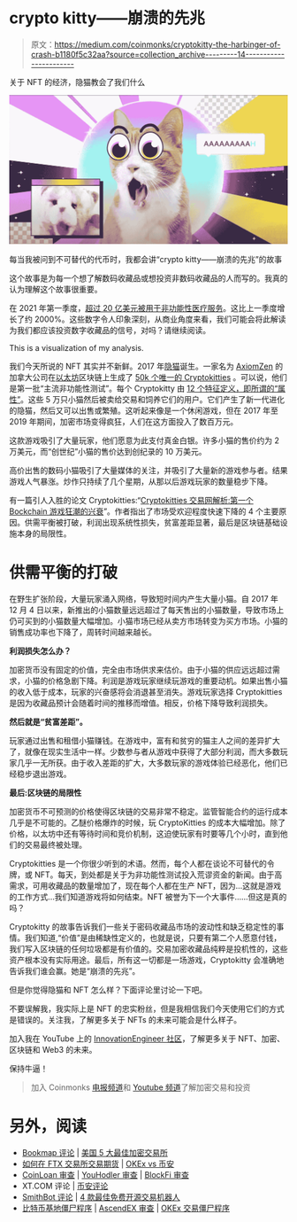 # crypto kitty——崩溃的先兆

> 原文：<https://medium.com/coinmonks/cryptokitty-the-harbinger-of-crash-b1180f5c32aa?source=collection_archive---------14----------------------->

关于 NFT 的经济，隐猫教会了我们什么

![](img/9424b65cc7e4c3fd21ade8ca45dde00b.png)

每当我被问到不可替代的代币时，我都会讲“crypto kitty——崩溃的先兆”的故事

这个故事是为每一个想了解数码收藏品或想投资非数码收藏品的人而写的。我真的认为理解这个故事很重要。

在 2021 年第一季度，[超过 20 亿美元被用于非功能性医疗服务](https://www.thewrap.com/nft-market-surges-2100-to-2-billion-in-q1-sales/)。这比上一季度增长了约 2000%。这些数字令人印象深刻，从商业角度来看，我们可能会将此解读为我们都应该投资数字收藏品的信号，对吗？请继续阅读。

This is a visualization of my analysis.

我们今天所说的 NFT 其实并不新鲜。2017 年[隐猫](https://www.cryptokitties.co/)诞生。一家名为 [AxiomZen](https://www.axiomzen.com/) 的加拿大公司在[以太坊](https://ethereum.org/en/)区块链上生成了 [50k 个唯一的 Cryptokitties](https://ico.li/cryptokitties/) 。可以说，他们是第一批“主流非功能性测试”。每个 Cryptokitty 由 [12 个特征定义，即所谓的“属性”](https://en.wikipedia.org/wiki/CryptoKitties)。这些 5 万只小猫然后被卖给交易和饲养它们的用户。它们产生了新一代进化的隐猫，然后又可以出售或繁殖。这听起来像是一个休闲游戏，但在 2017 年至 2019 年期间，加密市场变得疯狂，人们在这方面投入了数百万元。

这款游戏吸引了大量玩家，他们愿意为此支付真金白银。许多小猫的售价约为 2 万美元，而“创世纪”小猫的售价达到创纪录的 10 万美元。

高价出售的数码小猫吸引了大量媒体的关注，并吸引了大量新的游戏参与者。结果游戏人气暴涨。炒作只持续了几个星期，从那以后游戏玩家的数量稳步下降。

有一篇引人入胜的论文 Cryptokitties:“[Cryptokitties 交易网解析:第一个 Bockchain 游戏狂潮的兴衰](https://www.frontiersin.org/articles/10.3389/fphy.2021.631665/full)”。作者指出了市场受欢迎程度快速下降的 4 个主要原因。供需平衡被打破，利润出现系统性损失，贫富差距显著，最后是区块链基础设施本身的局限性。

# 供需平衡的打破

在野生扩张阶段，大量玩家涌入网络，导致短时间内产生大量小猫。自 2017 年 12 月 4 日以来，新推出的小猫数量远远超过了每天售出的小猫数量，导致市场上仍可买到的小猫数量大幅增加。小猫市场已经从卖方市场转变为买方市场。小猫的销售成功率也下降了，周转时间越来越长。

**利润损失怎么办？**

加密货币没有固定的价值，完全由市场供求来估价。由于小猫的供应远远超过需求，小猫的价格急剧下降。利润是游戏玩家继续玩游戏的重要动机。如果出售小猫的收入低于成本，玩家的兴奋感将会消退甚至消失。游戏玩家选择 Cryptokitties 是因为收藏品预计会随着时间的推移而增值。相反，价格下降导致利润损失。

**然后就是“贫富差距”。**

玩家通过出售和租借小猫赚钱。在游戏中，富有和贫穷的猫主人之间的差异扩大了，就像在现实生活中一样。少数参与者从游戏中获得了大部分利润，而大多数玩家几乎一无所获。由于收入差距的扩大，大多数玩家的游戏体验已经恶化，他们已经稳步退出游戏。

**最后:区块链的局限性**

加密货币不可预测的价格使得区块链的交易非常不稳定。监管智能合约的运行成本几乎是不可能的。乙醚价格爆炸的时候，玩 CryptoKitties 的成本大幅增加。除了价格，以太坊中还有等待时间和竞价机制，这迫使玩家有时要等几个小时，直到他们的交易最终被处理。

Cryptokitties 是一个你很少听到的术语。然而，每个人都在谈论不可替代的令牌，或 NFT。每天，到处都是关于为非功能性测试投入荒谬资金的新闻。由于高需求，可用收藏品的数量增加了，现在每个人都在生产 NFT，因为…这就是游戏的工作方式…我们知道游戏将如何结束。NFT 被誉为下一个大事件……但这是真的吗？

Cryptokitty 的故事告诉我们一些关于密码收藏品市场的波动性和缺乏稳定性的事情。我们知道,“价值”是由稀缺性定义的，也就是说，只要有第二个人愿意付钱，我们写入区块链的任何垃圾都是有价值的。交易加密收藏品纯粹是投机性的，这些资产根本没有实际用途。最后，所有这一切都是一场游戏，Cryptokitty 会准确地告诉我们谁会赢。她是“崩溃的先兆”。

但是你觉得隐猫和 NFT 怎么样？下面评论里讨论一下吧。

不要误解我，我实际上是 NFT 的忠实粉丝，但是我相信我们今天使用它们的方式是错误的。关注我，了解更多关于 NFTs 的未来可能会是什么样子。

加入我在 YouTube 上的 [InnovationEngineer 社区](https://www.youtube.com/channel/UC8Rudb2QADNXcEURU-H9iYA)，了解更多关于 NFT、加密、区块链和 Web3 的未来。

保持牛逼！

> 加入 Coinmonks [电报频道](https://t.me/coincodecap)和 [Youtube 频道](https://www.youtube.com/c/coinmonks/videos)了解加密交易和投资

# 另外，阅读

*   [Bookmap 评论](https://coincodecap.com/bookmap-review-2021-best-trading-software) | [美国 5 大最佳加密交易所](https://coincodecap.com/crypto-exchange-usa)
*   [如何在 FTX 交易所交易期货](https://coincodecap.com/ftx-futures-trading) | [OKEx vs 币安](https://coincodecap.com/okex-vs-binance)
*   [CoinLoan 审查](https://coincodecap.com/coinloan-review) | [YouHodler 审查](/coinmonks/youhodler-4-easy-ways-to-make-money-98969b9689f2) | [BlockFi 审查](https://coincodecap.com/blockfi-review)
*   XT.COM 评论 | [币安评论](https://coincodecap.com/xt-com-review)
*   [SmithBot 评论](https://coincodecap.com/smithbot-review) | [4 款最佳免费开源交易机器人](https://coincodecap.com/free-open-source-trading-bots)
*   [比特币基地僵尸程序](/coinmonks/coinbase-bots-ac6359e897f3) | [AscendEX 审查](/coinmonks/ascendex-review-53e829cf75fa) | [OKEx 交易僵尸程序](/coinmonks/okex-trading-bots-234920f61e60)